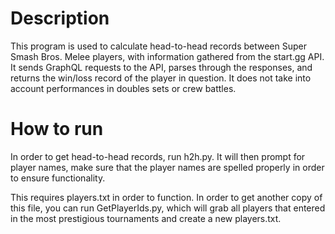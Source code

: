 # Description
This program is used to calculate head-to-head records between Super Smash Bros. Melee players, with information gathered from the start.gg API. It sends GraphQL requests to the API, parses through the responses, and returns the win/loss record of the player in question. It does not take into account performances in doubles sets or crew battles.

# How to run
In order to get head-to-head records, run h2h.py. It will then prompt for player names, make sure that the player names are spelled properly in order to ensure functionality.

This requires players.txt in order to function. In order to get another copy of this file, you can run GetPlayerIds.py, which will grab all players that entered in the most prestigious tournaments and create a new players.txt.
